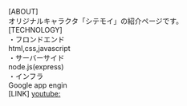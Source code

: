 [ABOUT]  
オリジナルキャラクタ「シテモイ」の紹介ページです。  
[TECHNOLOGY]  
・フロンドエンド  
html,css,javascript  
・サーバーサイド  
node.js(express)  
・インフラ  
Google app engin  
[LINK]
[youtube:](https://youtube.com/channel/UCN75Xrcdj9oSJqdGc_UCb2w)
